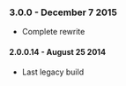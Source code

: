 ### 3.0.0 - December 7 2015
* Complete rewrite

#### 2.0.0.14 - August 25 2014
* Last legacy build

